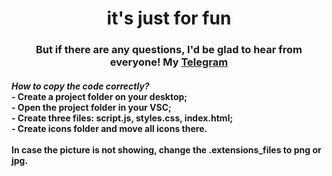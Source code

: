 
<h1 align="center">it's just for fun</a> 
<h3 align="center">But if there are any questions, I'd be glad to hear from everyone!  My <a href="https://t.me/flanerah/" target="_blank">Telegram</a>
<h4><em>How to copy the code correctly?</em>
<br>
- Create a project folder on your desktop;
<br>
- Open the project folder in your VSC;
<br>
- Create three files: script.js, styles.css, index.html;
<br>
- Create icons folder and move all icons there.
<br>
<br>
In case the picture is not showing, change the .extensions_files to png or jpg.</h4>
